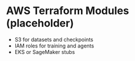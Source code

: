 # AWS Terraform Modules (placeholder)

- S3 for datasets and checkpoints
- IAM roles for training and agents
- EKS or SageMaker stubs
